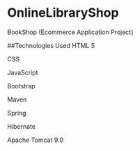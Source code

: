 # OnlineLibraryShop
BookShop (Ecommerce Application Project)

##Technologies Used HTML 5

CSS

JavaScript

Bootstrap 

Maven 

Spring 

Hibernate 

Apache Tomcat 9.0

